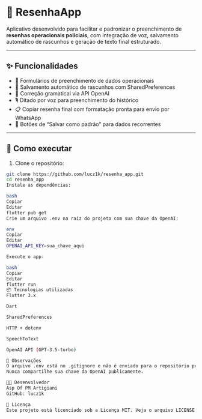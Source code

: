 # 📱 ResenhaApp

Aplicativo desenvolvido para facilitar e padronizar o preenchimento de **resenhas operacionais policiais**, com integração de voz, salvamento automático de rascunhos e geração de texto final estruturado.

---

## ✨ Funcionalidades

- 📝 Formulários de preenchimento de dados operacionais
- 🔄 Salvamento automático de rascunhos com SharedPreferences
- 🧠 Correção gramatical via API OpenAI
- 🎙️ Ditado por voz para preenchimento do histórico
- 📋 Copiar resenha final com formatação pronta para envio por WhatsApp
- 💾 Botões de “Salvar como padrão” para dados recorrentes

---

## 🚀 Como executar

1. Clone o repositório:

```bash
git clone https://github.com/lucz1k/resenha_app.git
cd resenha_app
Instale as dependências:

bash
Copiar
Editar
flutter pub get
Crie um arquivo .env na raiz do projeto com sua chave da OpenAI:

env
Copiar
Editar
OPENAI_API_KEY=sua_chave_aqui

Execute o app:

bash
Copiar
Editar
flutter run
📦 Tecnologias utilizadas
Flutter 3.x

Dart

SharedPreferences

HTTP + dotenv

SpeechToText

OpenAI API (GPT-3.5-turbo)

🔐 Observações
O arquivo .env está no .gitignore e não é enviado para o repositório por segurança.
Nunca compartilhe sua chave da OpenAI publicamente.

🧑‍💻 Desenvolvedor
Asp Of PM Artigiani
GitHub: lucz1k

📄 Licença
Este projeto está licenciado sob a Licença MIT. Veja o arquivo LICENSE para mais detalhes.
